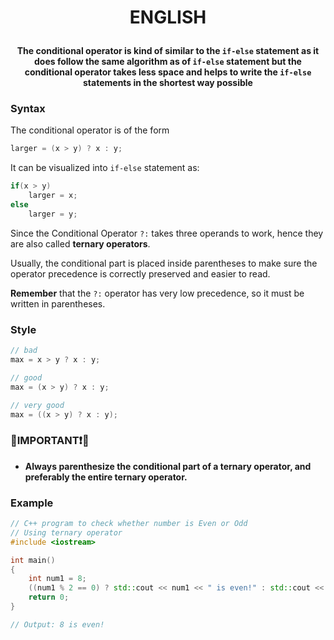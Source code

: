 # <p align=center>**ENGLISH**</p>

#### <p align=center>The conditional operator is kind of similar to the ```if-else``` statement as it does follow the same algorithm as of ```if-else``` statement but the conditional operator takes less space and helps to write the ```if-else``` statements in the shortest way possible</p>

### **Syntax**

The conditional operator is of the form

```cpp
larger = (x > y) ? x : y;
```

It can be visualized into ```if-else``` statement as:

```cpp
if(x > y)
    larger = x;
else
    larger = y;
```

Since the Conditional Operator ```?:``` takes three operands to work, hence they are also called **ternary operators**.

Usually, the conditional part is placed inside parentheses to make sure the operator precedence is correctly preserved and easier to read.

**Remember** that the ```?:``` operator has very low precedence, so it must be written in parentheses.

### **Style**

```cpp
// bad
max = x > y ? x : y;

// good
max = (x > y) ? x : y;

// very good
max = ((x > y) ? x : y);
```

### 🔴**IMPORTANT**❗🔴

- **Always parenthesize the conditional part of a ternary operator, and preferably the entire ternary operator.**

### **Example**

```cpp
// C++ program to check whether number is Even or Odd
// Using ternary operator
#include <iostream>

int main()
{
    int num1 = 8;
    ((num1 % 2 == 0) ? std::cout << num1 << " is even!" : std::cout << num1 << " is odd!");
    return 0;
}

// Output: 8 is even!
```
